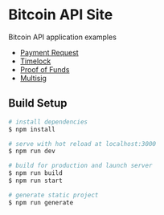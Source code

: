 # Bitcoin API Site

Bitcoin API application examples

- [Payment Request](https://bitcoin.liquality.io/apps/payment)
- [Timelock](https://bitcoin.liquality.io/apps/timelock)
- [Proof of Funds](https://bitcoin.liquality.io/apps/proof-of-funds)
- [Multisig](https://bitcoin.liquality.io/apps/multisig)


## Build Setup

```bash
# install dependencies
$ npm install

# serve with hot reload at localhost:3000
$ npm run dev

# build for production and launch server
$ npm run build
$ npm run start

# generate static project
$ npm run generate
```
